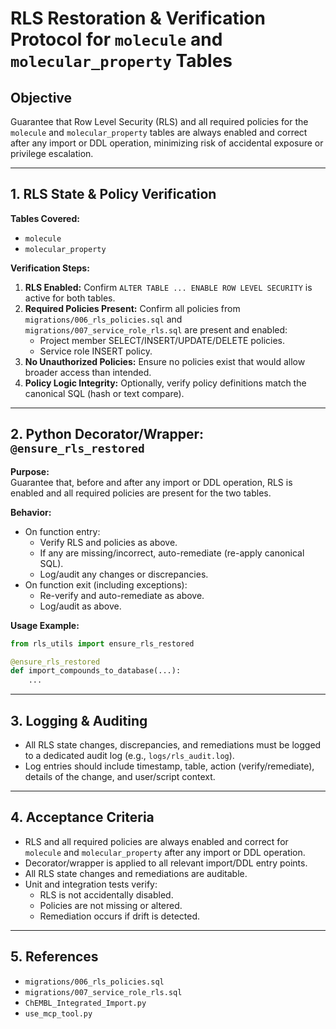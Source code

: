 # RLS Restoration & Verification Protocol for `molecule` and `molecular_property` Tables

## Objective

Guarantee that Row Level Security (RLS) and all required policies for the `molecule` and `molecular_property` tables are always enabled and correct after any import or DDL operation, minimizing risk of accidental exposure or privilege escalation.

---

## 1. RLS State & Policy Verification

**Tables Covered:**
- `molecule`
- `molecular_property`

**Verification Steps:**
1. **RLS Enabled:** Confirm `ALTER TABLE ... ENABLE ROW LEVEL SECURITY` is active for both tables.
2. **Required Policies Present:** Confirm all policies from `migrations/006_rls_policies.sql` and `migrations/007_service_role_rls.sql` are present and enabled:
   - Project member SELECT/INSERT/UPDATE/DELETE policies.
   - Service role INSERT policy.
3. **No Unauthorized Policies:** Ensure no policies exist that would allow broader access than intended.
4. **Policy Logic Integrity:** Optionally, verify policy definitions match the canonical SQL (hash or text compare).

---

## 2. Python Decorator/Wrapper: `@ensure_rls_restored`

**Purpose:**  
Guarantee that, before and after any import or DDL operation, RLS is enabled and all required policies are present for the two tables.

**Behavior:**
- On function entry:
  - Verify RLS and policies as above.
  - If any are missing/incorrect, auto-remediate (re-apply canonical SQL).
  - Log/audit any changes or discrepancies.
- On function exit (including exceptions):
  - Re-verify and auto-remediate as above.
  - Log/audit as above.

**Usage Example:**
```python
from rls_utils import ensure_rls_restored

@ensure_rls_restored
def import_compounds_to_database(...):
    ...
```

---

## 3. Logging & Auditing

- All RLS state changes, discrepancies, and remediations must be logged to a dedicated audit log (e.g., `logs/rls_audit.log`).
- Log entries should include timestamp, table, action (verify/remediate), details of the change, and user/script context.

---

## 4. Acceptance Criteria

- RLS and all required policies are always enabled and correct for `molecule` and `molecular_property` after any import or DDL operation.
- Decorator/wrapper is applied to all relevant import/DDL entry points.
- All RLS state changes and remediations are auditable.
- Unit and integration tests verify:
  - RLS is not accidentally disabled.
  - Policies are not missing or altered.
  - Remediation occurs if drift is detected.

---

## 5. References

- `migrations/006_rls_policies.sql`
- `migrations/007_service_role_rls.sql`
- `ChEMBL_Integrated_Import.py`
- `use_mcp_tool.py`